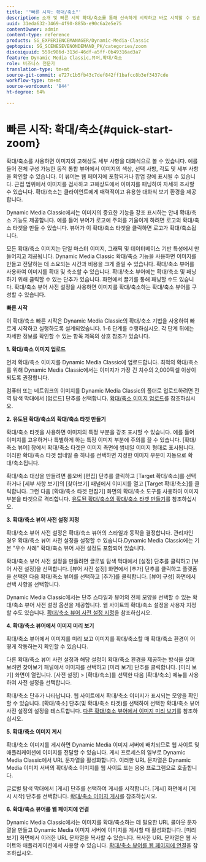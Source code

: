 ```yaml
---
title: '"빠른 시작: 확대/축소"'
description: 소개 및 빠른 시작 확대/축소를 통해 신속하게 시작하고 바로 시작할 수 있습니다.
uuid: 31eda632-3469-4f90-885b-e90c6a2e5e75
contentOwner: admin
content-type: reference
products: SG_EXPERIENCEMANAGER/Dynamic-Media-Classic
geptopics: SG_SCENESEVENONDEMAND_PK/categories/zoom
discoiquuid: 559c986d-313d-46df-a5ff-0b49316ad3a7
feature: Dynamic Media Classic,뷰어,확대/축소
role: 비즈니스 전문가
translation-type: tm+mt
source-git-commit: e727c1b5fb43c7def842ff1bafcc8b3ef3437cde
workflow-type: tm+mt
source-wordcount: '844'
ht-degree: 64%

---
```



# 빠른 시작: 확대/축소{#quick-start-zoom}

확대/축소를 사용하면 이미지의 고해상도 세부 사항을 대화식으로 볼 수 있습니다. 예를 들어 전체 구성 가능한 동적 통합 뷰어에서 이미지의 색상, 선택 사항, 각도 및 세부 사항을 확인할 수 있습니다. 이 뷰어는 웹 페이지에 포함되거나 팝업 창에 표시될 수 있습니다. 근접 범위에서 이미지를 검사하고 고해상도에서 이미지를 패닝하여 자세히 조사할 수 있습니다. 확대/축소는 클라이언트에게 매력적이고 유용한 대화식 보기 환경을 제공합니다.

Dynamic Media Classic에서는 이미지의 중요한 기능을 강조 표시하는 안내 확대/축소 기능도 제공합니다. 예를 들어 뷰어가 로고에 주의를 기울이게 하려면 로고의 확대/축소 타겟을 만들 수 있습니다. 뷰어가 이 확대/축소 타겟을 클릭하면 로고가 확대/축소됩니다.

모든 확대/축소 이미지는 단일 마스터 이미지, 그래픽 및 데이터베이스 기반 특성에서 만들어지고 제공됩니다. Dynamic Media Classic 확대/축소 기능을 사용하면 이미지를 만들고 전달하는 데 소요되는 시간과 비용을 크게 줄일 수 있습니다. 확대/축소 뷰어를 사용하여 이미지를 확대 및 축소할 수 있습니다. 확대/축소 뷰어에는 확대/축소 및 패닝하기 위해 클릭할 수 있는 단추가 있습니다. 화면에서 끌기를 통해 패닝할 수도 있습니다. 확대/축소 뷰어 사전 설정을 사용하면 이미지를 확대/축소하는 확대/축소 뷰어를 구성할 수 있습니다.

**빠른 시작**

이 확대/축소 빠른 시작은 Dynamic Media Classic의 확대/축소 기법을 사용하여 빠르게 시작하고 실행하도록 설계되었습니다. 1-6 단계를 수행하십시오. 각 단계 뒤에는 자세한 정보를 확인할 수 있는 항목 제목의 상호 참조가 있습니다.

**1. 확대/축소 이미지 업로드**

먼저 확대/축소 이미지를 Dynamic Media Classic에 업로드합니다. 최적의 확대/축소를 위해 Dynamic Media Classic에서는 이미지가 가장 긴 치수의 2,000픽셀 이상이 되도록 권장합니다.

컴퓨터 또는 네트워크의 이미지를 Dynamic Media Classic의 폴더로 업로드하려면 전역 탐색 막대에서 [업로드] 단추를 선택합니다. [확대/축소 이미지 업로드](uploading-zoom-images.md#uploading_zoom_images)를 참조하십시오.

**2. 유도된 확대/축소의 확대/축소 타겟 만들기**

확대/축소 타겟을 사용하면 이미지의 특정 부분을 강조 표시할 수 있습니다. 예를 들어 이미지를 고유하거나 특별하게 하는 특정 이미지 부분에 주의를 끌 수 있습니다. [확대/축소 뷰어] 창에서 확대/축소 타겟은 이미지 측면에 썸네일 이미지 형태로 표시됩니다. 이러한 확대/축소 타겟 썸네일 중 하나를 선택하면 지정한 이미지 부분이 자동으로 확대/축소됩니다.

확대/축소 대상을 만들려면 롤오버 [편집] 단추를 클릭하고 [Target 확대/축소]를 선택하거나 [세부 사항 보기]의 [찾아보기] 패널에서 이미지를 열고 [Target 확대/축소]를 클릭합니다. 그런 다음 [확대/축소 타겟 편집기] 화면의 확대/축소 도구를 사용하여 이미지 부분을 타겟으로 격리합니다. [유도된 확대/축소의 확대/축소 타겟 만들기](creating-zoom-targets-guided-zoom.md#creating_zoom_targets_for_guided_zoom)를 참조하십시오.

**3. 확대/축소 뷰어 사전 설정 지정**

확대/축소 뷰어 사전 설정은 확대/축소 뷰어의 스타일과 동작을 결정합니다. 관리자인 경우 확대/축소 뷰어 사전 설정을 설정할 수 있습니다.Dynamic Media Classic에는 기본 &quot;우수 사례&quot; 확대/축소 뷰어 사전 설정도 포함되어 있습니다.

확대/축소 뷰어 사전 설정을 만들려면 글로벌 탐색 막대에서 [설정] 단추를 클릭하고 [뷰어 사전 설정]을 선택합니다. [뷰어 사전 설정] 화면에서 [추가] 단추를 클릭하고 플랫폼을 선택한 다음 확대/축소 뷰어를 선택하고 [추가]를 클릭합니다. [뷰어 구성] 화면에서 선택 사항을 선택합니다.

Dynamic Media Classic에서는 단추 스타일과 뷰어의 전체 모양을 선택할 수 있는 확대/축소 뷰어 사전 설정 옵션을 제공합니다. 웹 사이트의 확대/축소 설정을 사용자 지정할 수도 있습니다. [확대/축소 뷰어 사전 설정 지정](setting-zoom-viewer-presets.md#setting_up_zoom_viewer_presets)을 참조하십시오.

**4. 확대/축소 뷰어에서 이미지 미리 보기**

확대/축소 뷰어에서 이미지를 미리 보고 이미지를 확대/축소할 때 확대/축소 환경이 어떻게 작동하는지 확인할 수 있습니다.

다른 확대/축소 뷰어 사전 설정과 해당 설정이 확대/축소 환경을 제공하는 방식을 살펴보려면 찾아보기 패널에서 이미지를 선택하고 [미리 보기] 단추를 클릭합니다. [미리 보기] 화면이 열립니다. [사전 설정] > [확대/축소]를 선택한 다음 [확대/축소] 메뉴를 사용하여 사전 설정을 선택합니다.

확대/축소 단추가 나타납니다. 웹 사이트에서 확대/축소 이미지가 표시되는 모양을 확인할 수 있습니다. [확대/축소] 단추(및 확대/축소 타겟)를 선택하여 선택한 확대/축소 뷰어 사전 설정의 설정을 테스트합니다. [다른 확대/축소 뷰어에서 이미지 미리 보기](previewing-image-assets-different-zoom.md#previewing_image_assets_with_different_zoom_viewers)를 참조하십시오.

**5. 확대/축소 이미지 게시**

확대/축소 이미지를 게시하면 Dynamic Media 이미지 서버에 배치되므로 웹 사이트 및 애플리케이션에 이미지를 전달할 수 있습니다. 게시 프로세스의 일부로 Dynamic Media Classic에서 URL 문자열을 활성화합니다. 이러한 URL 문자열은 Dynamic Media 이미지 서버의 확대/축소 이미지를 웹 사이트 또는 응용 프로그램으로 호출합니다.

글로벌 탐색 막대에서 [게시] 단추를 선택하여 게시를 시작합니다. [게시] 화면에서 [게시 시작] 단추를 선택합니다. [확대/축소 이미지 게시](publishing-zoom-images.md#publishing_zoom_images)를 참조하십시오.

**6. 확대/축소 뷰어를 웹 페이지에 연결**

Dynamic Media Classic에서는 이미지를 확대/축소하는 데 필요한 URL 콜아웃 문자열을 만들고 Dynamic Media 이미지 서버에 이미지를 게시할 때 활성화합니다. [미리 보기] 화면에서 이러한 URL 문자열을 복사할 수 있습니다. 복사한 URL 문자열은 웹 사이트와 애플리케이션에서 사용할 수 있습니다. [확대/축소 뷰어를 웹 페이지에 연결](linking-zoom-viewers-web-pages.md#linking_zoom_viewers_to_your_web_pages)을 참조하십시오.
